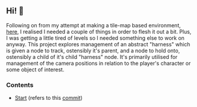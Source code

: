 ## Hi! 👋

Following on from my attempt at making a tile-map based environment, [here](https://louisfoster.github.io/ios-test-level-map-1/), I realised I needed a couple of things in order to flesh it out a bit. Plus, I was getting a little tired of levels so I needed something else to work on anyway. This project explores management of an abstract "harness" which is given a node to track, ostensibly it's parent, and a node to hold onto, ostensibly a child of it's child "harness" node. It's primarily utilised for management of the camera positions in relation to the player's character or some object of interest.

### Contents

- [Start](./start) (refers to this [commit](https://github.com/louisfoster/ios-test-camera-harness-1/tree/086ba46eacb266ce530adbe7b5e8574945e06ef8))